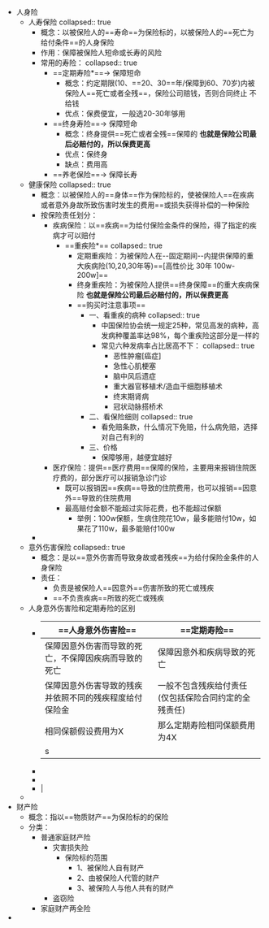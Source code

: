 - 人身险
	- 人寿保险
	  collapsed:: true
		- 概念：以被保险人的==寿命==为保险标的，以被保险人的==死亡为给付条件==的人身保险
		- 作用：保障被保险人短命或长寿的风险
		- 常用的寿险：
		  collapsed:: true
			- ==定期寿险*==-> 保障短命
				- 概念：约定期限(10、==20、30==年/保障到60、70岁)内被保险人==死亡或者全残==，保险公司赔钱，否则合同终止 不给钱
				- 优点：保费便宜，一般选20-30年够用
			- ==终身寿险==-> 保障短命
				- 概念：终身提供==死亡或者全残==保障的 **也就是保险公司最后必赔付的，所以保费更高**
				- 优点：保终身
				- 缺点：费用高
			- ==养老保险==-> 保障长寿
	- 健康保险
	  collapsed:: true
		- 概念：以被保险人的==身体==作为保险标的，使被保险人==在疾病或者意外身故所致伤害时发生的费用==或损失获得补偿的一种保险
		- 按保险责任划分：
			- 疾病保险：以==疾病==为给付保险金条件的保险，得了指定的疾病才可以赔付
				- ==重疾险*==
				  collapsed:: true
					- 定期重疾险：为被保险人在--固定期间--内提供保障的重大疾病险(10,20,30年等)==[高性价比 30年 100w-200w]==
					- 终身重疾险：为被保险人提供==终身保障==的重大疾病保险 **也就是保险公司最后必赔付的，所以保费更高**
					- ==购买时注意事项==
						- 一、看重疾的病种
						  collapsed:: true
							- 中国保险协会统一规定25种，常见高发的病种，高发病种覆盖率达98%，每个重疾险这部分是一样的
							- 常见六种发病率占比居高不下：
							  collapsed:: true
								- 恶性肿瘤[癌症]
								- 急性心肌梗塞
								- 脑中风后遗症
								- 重大器官移植术/造血干细胞移植术
								- 终末期肾病
								- 冠状动脉搭桥术
						- 二、看保险细则
						  collapsed:: true
							- 看免赔条款，什么情况下免赔，什么病免赔，选择对自己有利的
						- 三、价格
							- 保障够用，越便宜越好
			- 医疗保险：提供==医疗费用==保障的保险，主要用来报销住院医疗费的，部分医疗可以报销急诊门诊
				- 既可以报销因==疾病==导致的住院费用，也可以报销==因意外==导致的住院费用
				- 最高赔付金额不能超过实际花费，也不能超过保额
					- 举例：100w保额，生病住院花10w，最多能赔付10w，如果花了110w，最多能赔付100w
		-
	- 意外伤害保险
	  collapsed:: true
		- 概念：是以==意外伤害而导致身故或者残疾==为给付保险金条件的人身保险
		- 责任：
			- 负责是被保险人==因意外==伤害所致的死亡或残疾
			- ==不负责疾病==所致的死亡或残疾
	- 人身意外伤害险和定期寿险的区别
		- |  ==人身意外伤害险==   | ==定期寿险==  |
		  |  ----  | ----  |
		  | 保障因意外伤害而导致的死亡，不保障因疾病而导致的死亡  | 保障因意外和疾病导致的死亡 |
		  | 保障因意外伤害导致的残疾并依照不同的残疾程度给付保险金  | 一般不包含残疾给付责任 (仅包括保险合同约定的全残责任)|
		  |相同保额假设费用为X | 那么定期寿险相同保额费用为4X|
		  |s | |
		-
		-
		- |
	-
- 财产险
	- 概念：指以==物质财产==为保险标的的保险
	- 分类：
		- 普通家庭财产险
			- 灾害损失险
				- 保险标的范围
					- 1、被保险人自有财产
					- 2、由被保险人代管的财产
					- 3、被保险人与他人共有的财产
			- 盗窃险
		- 家庭财产两全险
-